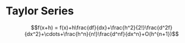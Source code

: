 # Taylor Series

``` math
f(x+h) = f(x)+h\frac{df}{dx}+\frac{h^2}{2!}\frac{d^2f}{dx^2}+\cdots+\frac{h^n}{n!}\frac{d^nf}{dx^n}+O(h^{n+1})
```
